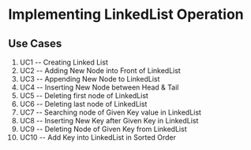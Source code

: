 # Implementing LinkedList Operation

## Use Cases

1) UC1  --  Creating Linked List
2) UC2  --  Adding New Node into Front of LinkedList
3) UC3  --  Appending New Node to LinkedList
4) UC4  --  Inserting New Node between Head & Tail
5) UC5  --  Deleting first node of LinkedList
6) UC6  --  Deleting last node of LinkedList
7) UC7  --  Searching node of Given Key value in LinkedList
8) UC8  --  Inserting New Key after Given Key in LinkedList
9) UC9  --  Deleting Node of Given Key from LinkedList
10) UC10  --  Add Key into LinkedList in Sorted Order
